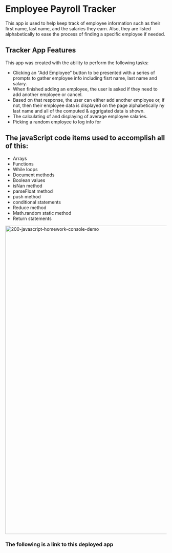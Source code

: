 # Employee Payroll Tracker

This app is used to help keep track of employee information such as their first name, last name, and the salaries they earn.
Also, they are listed alphabetically to ease the process of finding a specific employee if needed.

## Tracker App Features

This app was created with the ability to perform the following tasks:

- Clicking an "Add Employee" button to be presented with a series of prompts to gather employee info including fisrt name, last name and salary.
- When finished adding an employee, the user is asked if they need to add another employee or cancel.
- Based on that response, the user can either add another employee or, if not, then their employee data is displayed on the page alphabetically ny last name and all of the computed & aggrigated data is shown.
- The calculating of and displaying of average employee salaries.
- Picking a random employee to log info for

## The javaScript code items used to accomplish all of this:

- Arrays
- Functions
- While loops
- Document methods
- Boolean values
- isNan method
- parseFloat method
- push method
- conditional statements
- Reduce method
- Math.random static method
- Return statements

 <img width="960" alt="200-javascript-homework-console-demo" src="https://github.com/jimmyboy722/Employee-Payroll/assets/169507618/fb645f3f-c97a-4c56-8a9f-d4170853e491">

 ### The following is a link to this deployed app
 
